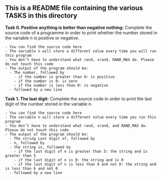 ## This is a README file containing the various TASKS in this directory

**Task 0. Positive anything is better than negative nothing:** Complete the source code of a programme in order to print whether the number stored in the variable n is positive or negative.
```
- You can find the source code here
- The variable n will store a different value every time you will run this program
- You don’t have to understand what rand, srand, RAND_MAX do. Please do not touch this code
- The output of the program should be:
  - The number, followed by
    - if the number is greater than 0: is positive
    - if the number is 0: is zero
    - if the number is less than 0: is negative
  - followed by a new line
```

**Task 1. The laat digit:**  Complete the source code in order to print the last digit of the number stored in the variable n.
```
- You can find the source code here
- The variable n will store a different value every time you run this program
- You don’t have to understand what rand, srand, and RAND_MAX do. Please do not touch this code
- The output of the program should be:
  - The string Last digit of, followed by
  - n, followed by
  - the string is, followed by
    - if the last digit of n is greater than 5: the string and is greater than 5
    - if the last digit of n is 0: the string and is 0
    - if the last digit of n is less than 6 and not 0: the string and is less than 6 and not 0
  - followed by a new line
```

